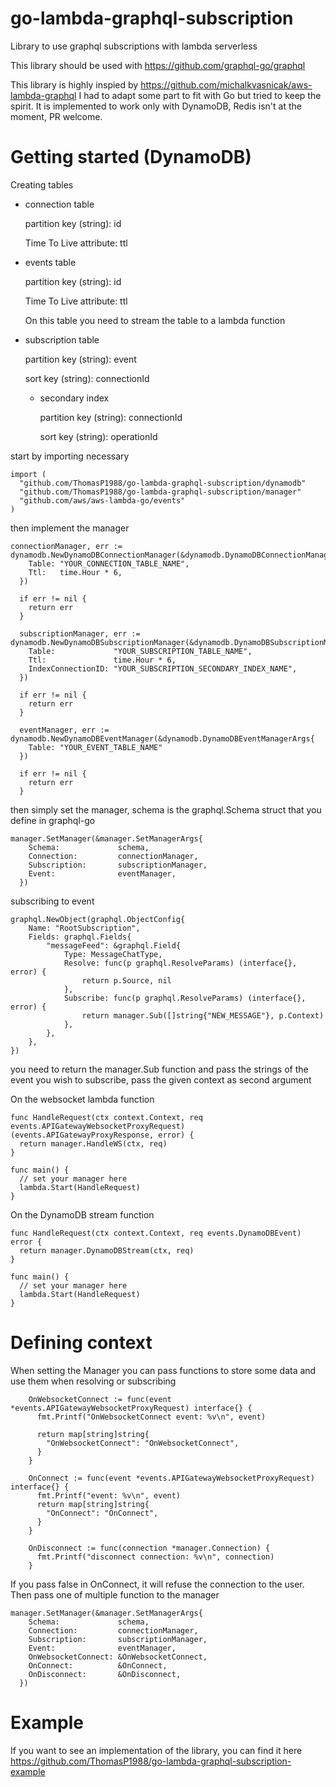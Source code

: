 # go-lambda-graphql-subscription
Library to use graphql subscriptions with lambda serverless

This library should be used with https://github.com/graphql-go/graphql

This library is highly inspied by https://github.com/michalkvasnicak/aws-lambda-graphql I had to adapt some part to fit with Go but tried to keep the spirit.
It is implemented to work only with DynamoDB, Redis isn't at the moment, PR welcome.

# Getting started (DynamoDB)

Creating tables

- connection table

  partition key (string): id
  
  Time To Live attribute: ttl

- events table

  partition key (string): id
  
  Time To Live attribute: ttl
  
  On this table you need to stream the table to a lambda function
  
- subscription table

  partition key (string): event
  
  sort key (string): connectionId
  
   - secondary index
 
      partition key (string): connectionId
      
      sort key (string): operationId

start by importing necessary

    import (
      "github.com/ThomasP1988/go-lambda-graphql-subscription/dynamodb"
      "github.com/ThomasP1988/go-lambda-graphql-subscription/manager"
      "github.com/aws/aws-lambda-go/events"
    )


then implement the manager

    connectionManager, err := dynamodb.NewDynamoDBConnectionManager(&dynamodb.DynamoDBConnectionManagerArgs{
        Table: "YOUR_CONNECTION_TABLE_NAME",
        Ttl:   time.Hour * 6,
      })

      if err != nil {
        return err
      }

      subscriptionManager, err := dynamodb.NewDynamoDBSubscriptionManager(&dynamodb.DynamoDBSubscriptionManagerArgs{
        Table:             "YOUR_SUBSCRIPTION_TABLE_NAME",
        Ttl:               time.Hour * 6,
        IndexConnectionID: "YOUR_SUBSCRIPTION_SECONDARY_INDEX_NAME",
      })

      if err != nil {
        return err
      }

      eventManager, err := dynamodb.NewDynamoDBEventManager(&dynamodb.DynamoDBEventManagerArgs{
        Table: "YOUR_EVENT_TABLE_NAME"
      })

      if err != nil {
        return err
      }

then simply set the manager, schema is the graphql.Schema struct that you define in graphql-go

    manager.SetManager(&manager.SetManagerArgs{
        Schema:             schema,
        Connection:         connectionManager,
        Subscription:       subscriptionManager,
        Event:              eventManager,
      })
      
 subscribing to event

    graphql.NewObject(graphql.ObjectConfig{
		Name: "RootSubscription",
		Fields: graphql.Fields{
			"messageFeed": &graphql.Field{
				Type: MessageChatType,
				Resolve: func(p graphql.ResolveParams) (interface{}, error) {
					return p.Source, nil
				},
				Subscribe: func(p graphql.ResolveParams) (interface{}, error) {
					return manager.Sub([]string{"NEW_MESSAGE"}, p.Context)
				},
			},
		},
	})
   you need to return the manager.Sub function and pass the strings of the event you wish to subscribe, pass the given context as second argument

On the websocket lambda function

    func HandleRequest(ctx context.Context, req events.APIGatewayWebsocketProxyRequest) (events.APIGatewayProxyResponse, error) {
      return manager.HandleWS(ctx, req)
    }

    func main() {
      // set your manager here
      lambda.Start(HandleRequest)
    }


On the DynamoDB stream function

    func HandleRequest(ctx context.Context, req events.DynamoDBEvent) error {
      return manager.DynamoDBStream(ctx, req)
    }

    func main() {
      // set your manager here
      lambda.Start(HandleRequest)
    }

# Defining context

When setting the Manager you can pass functions to store some data and use them when resolving or subscribing

        OnWebsocketConnect := func(event *events.APIGatewayWebsocketProxyRequest) interface{} {
          fmt.Printf("OnWebsocketConnect event: %v\n", event)

          return map[string]string{
            "OnWebsocketConnect": "OnWebsocketConnect",
          }
        }

        OnConnect := func(event *events.APIGatewayWebsocketProxyRequest) interface{} {
          fmt.Printf("event: %v\n", event)
          return map[string]string{
            "OnConnect": "OnConnect",
          }
        }

        OnDisconnect := func(connection *manager.Connection) {
          fmt.Printf("disconnect connection: %v\n", connection)
        }

If you pass false in OnConnect, it will refuse the connection to the user.
Then pass one of multiple function to the manager

    manager.SetManager(&manager.SetManagerArgs{
        Schema:             schema,
        Connection:         connectionManager,
        Subscription:       subscriptionManager,
        Event:              eventManager,
        OnWebsocketConnect: &OnWebsocketConnect,
        OnConnect:          &OnConnect,
        OnDisconnect:       &OnDisconnect,
      })
      
# Example

If you want to see an implementation of the library, you can find it here https://github.com/ThomasP1988/go-lambda-graphql-subscription-example

